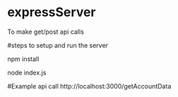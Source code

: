 # expressServer
To make get/post api calls

#steps to setup and run the server

npm install

node index.js


#Example api call
http://localhost:3000/getAccountData

